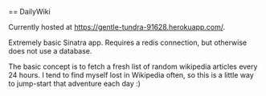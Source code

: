 == DailyWiki

Currently hosted at https://gentle-tundra-91628.herokuapp.com/.

Extremely basic Sinatra app. Requires a redis connection, but otherwise does not use a database. 

The basic concept is to fetch a fresh list of random wikipedia articles every 24 hours. I tend to find myself lost in Wikipedia often, so this is a little way to jump-start that adventure each day :)
